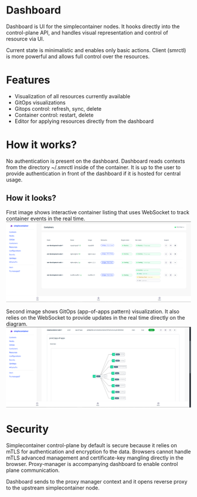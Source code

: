 # Dashboard
Dashboard is UI for the simplecontainer nodes. It hooks directly into the control-plane API, and handles 
visual representation and control of resource via UI.

Current state is minimalistic and enables only basic actions. Client (smrctl) is more powerful and allows full control
over the resources.

# Features
- Visualization of all resources currently available 
- GitOps visualizations 
- Gitops control: refresh, sync, delete
- Container control: restart, delete
- Editor for applying resources directly from the dashboard

# How it works?
No authentication is present on the dashboard. Dashboard reads contexts from the directory ~/.smrctl inside of the container.
It is up to the user to provide authentication in front of the dashboard if it is hosted for central usage.

## How it looks?
First image shows interactive container listing that uses WebSocket to track container events in the real time.
![Simplecontainer Containers](.github/resources/dashboard-containers.png)

Second image shows GitOps (app-of-apps pattern) visualization. It also relies on the WebSocket to provide updates 
in the real time directly on the diagram.
![Simplecontainer Containers](.github/resources/dashboard-gitops.png)

# Security
Simplecontainer control-plane by default is secure because it relies on  mTLS for authentication and encryption fo the data.
Browsers cannot handle mTLS advanced management and certificate-key mangling directly in the browser. Proxy-manager is accompanying dashboard to enable control plane communication.

Dashboard sends to the proxy manager context and it opens reverse proxy to the upstream simplecontainer node.